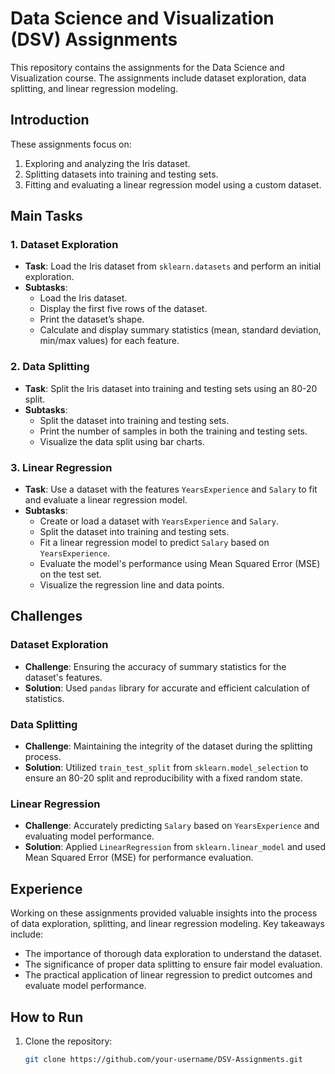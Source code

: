 # Data Science and Visualization (DSV) Assignments

This repository contains the assignments for the Data Science and Visualization course. The assignments include dataset exploration, data splitting, and linear regression modeling.

## Introduction

These assignments focus on:
1. Exploring and analyzing the Iris dataset.
2. Splitting datasets into training and testing sets.
3. Fitting and evaluating a linear regression model using a custom dataset.

## Main Tasks

### 1. Dataset Exploration

- **Task**: Load the Iris dataset from `sklearn.datasets` and perform an initial exploration.
- **Subtasks**:
  - Load the Iris dataset.
  - Display the first five rows of the dataset.
  - Print the dataset’s shape.
  - Calculate and display summary statistics (mean, standard deviation, min/max values) for each feature.

### 2. Data Splitting

- **Task**: Split the Iris dataset into training and testing sets using an 80-20 split.
- **Subtasks**:
  - Split the dataset into training and testing sets.
  - Print the number of samples in both the training and testing sets.
  - Visualize the data split using bar charts.

### 3. Linear Regression

- **Task**: Use a dataset with the features `YearsExperience` and `Salary` to fit and evaluate a linear regression model.
- **Subtasks**:
  - Create or load a dataset with `YearsExperience` and `Salary`.
  - Split the dataset into training and testing sets.
  - Fit a linear regression model to predict `Salary` based on `YearsExperience`.
  - Evaluate the model's performance using Mean Squared Error (MSE) on the test set.
  - Visualize the regression line and data points.

## Challenges

### Dataset Exploration
- **Challenge**: Ensuring the accuracy of summary statistics for the dataset's features.
- **Solution**: Used `pandas` library for accurate and efficient calculation of statistics.

### Data Splitting
- **Challenge**: Maintaining the integrity of the dataset during the splitting process.
- **Solution**: Utilized `train_test_split` from `sklearn.model_selection` to ensure an 80-20 split and reproducibility with a fixed random state.

### Linear Regression
- **Challenge**: Accurately predicting `Salary` based on `YearsExperience` and evaluating model performance.
- **Solution**: Applied `LinearRegression` from `sklearn.linear_model` and used Mean Squared Error (MSE) for performance evaluation.

## Experience

Working on these assignments provided valuable insights into the process of data exploration, splitting, and linear regression modeling. Key takeaways include:
- The importance of thorough data exploration to understand the dataset.
- The significance of proper data splitting to ensure fair model evaluation.
- The practical application of linear regression to predict outcomes and evaluate model performance.

## How to Run

1. Clone the repository:
   ```bash
   git clone https://github.com/your-username/DSV-Assignments.git
